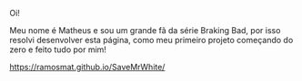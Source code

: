 Oi!

Meu nome é Matheus e sou um grande fã da série Braking Bad, por isso resolvi desenvolver esta página, como meu primeiro projeto começando do zero e feito tudo por mim!

https://ramosmat.github.io/SaveMrWhite/

